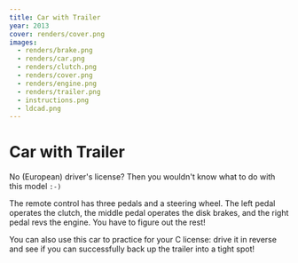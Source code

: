 ```yaml
---
title: Car with Trailer
year: 2013
cover: renders/cover.png
images:
  - renders/brake.png
  - renders/car.png
  - renders/clutch.png
  - renders/cover.png
  - renders/engine.png
  - renders/trailer.png
  - instructions.png
  - ldcad.png
---
```


# Car with Trailer

No (European) driver's license? Then you wouldn't know what to do with
this model `:-)`

The remote control has three pedals and a steering wheel. The left
pedal operates the clutch, the middle pedal operates the disk brakes,
and the right pedal revs the engine. You have to figure out the rest!

You can also use this car to practice for your C license: drive it in
reverse and see if you can successfully back up the trailer into a
tight spot!
